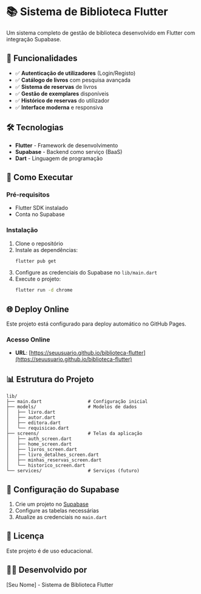 # 📚 Sistema de Biblioteca Flutter

Um sistema completo de gestão de biblioteca desenvolvido em Flutter com integração Supabase.

## 🚀 Funcionalidades

- ✅ **Autenticação de utilizadores** (Login/Registo)
- ✅ **Catálogo de livros** com pesquisa avançada
- ✅ **Sistema de reservas** de livros
- ✅ **Gestão de exemplares** disponíveis
- ✅ **Histórico de reservas** do utilizador
- ✅ **Interface moderna** e responsiva

## 🛠️ Tecnologias

- **Flutter** - Framework de desenvolvimento
- **Supabase** - Backend como serviço (BaaS)
- **Dart** - Linguagem de programação

## 📱 Como Executar

### Pré-requisitos
- Flutter SDK instalado
- Conta no Supabase

### Instalação
1. Clone o repositório
2. Instale as dependências:
   ```bash
   flutter pub get
   ```
3. Configure as credenciais do Supabase no `lib/main.dart`
4. Execute o projeto:
   ```bash
   flutter run -d chrome
   ```

## 🌐 Deploy Online

Este projeto está configurado para deploy automático no GitHub Pages.

### Acesso Online
- **URL**: [https://seuusuario.github.io/biblioteca-flutter](https://seuusuario.github.io/biblioteca-flutter)

## 📊 Estrutura do Projeto

```
lib/
├── main.dart                 # Configuração inicial
├── models/                   # Modelos de dados
│   ├── livro.dart
│   ├── autor.dart
│   ├── editora.dart
│   └── requisicao.dart
├── screens/                  # Telas da aplicação
│   ├── auth_screen.dart
│   ├── home_screen.dart
│   ├── livros_screen.dart
│   ├── livro_detalhes_screen.dart
│   ├── minhas_reservas_screen.dart
│   └── historico_screen.dart
└── services/                 # Serviços (futuro)
```

## 🔧 Configuração do Supabase

1. Crie um projeto no [Supabase](https://supabase.com)
2. Configure as tabelas necessárias
3. Atualize as credenciais no `main.dart`

## 📝 Licença

Este projeto é de uso educacional.

## 👨‍💻 Desenvolvido por

[Seu Nome] - Sistema de Biblioteca Flutter